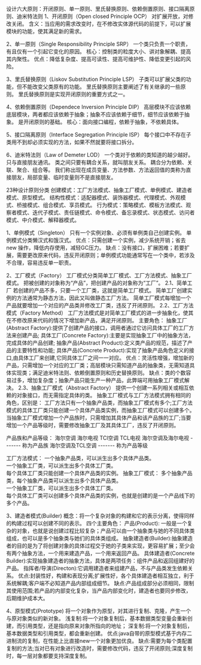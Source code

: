 设计六大原则：开闭原则、单一原则、里氏替换原则、依赖倒置原则、接口隔离原则、迪米特法则
1、开闭原则（Open closed Principle OCP） 
	对扩展开放，对修改关闭。
含义：当应用的需求改变时，在不修改实体源代码的前提下，可以扩展模块的功能，使其满足新的需求。

2、单一原则（Single Responsibility Principle SRP）
	一个类只负责一个职责，有且仅有一个引起它变化的原因。
核心：控制类的粒度大小、讲对象解耦、提高其内聚性。
优点：降低复杂度、提高可读性、提高可维护性、降低变更引起的风险。

3、里氏替换原则（Liskov Substitution Principle LSP）
	子类可以扩展父类的功能，但不能改变父类原有的功能。
	里氏替换原则主要阐述了有关继承的一些原则。
	里氏替换原则是实现开闭原则的重要方式之一。

4、依赖倒置原则（Dependece Inversion Principle DIP）
	高层模块不应该依赖底层模块，两者都应该依赖于抽象；抽象不应该依赖于细节，细节应该依赖于抽象。
	是开闭原则的基础。
核心：面向接口编程，依赖于抽象，不依赖具体。

5、接口隔离原则（Interface Segregation Principle ISP）
	每个接口中不存在子类用不到却必须实现的方法，如果不然就要将接口拆分。
	
6、迪米特法则（Law of Demeter LOD）
	一个类对于依赖的类知道的越少越好。
	只与直接朋友通讯。
	类之间只要有耦合关系，就叫朋友关系。
	耦合分为依赖、关联、聚合、组合等。
	我们称出现在成员变量、方法参数、方法返回值的类称为直接朋友，局部变量、临时变量则不是直接朋友。
	
23种设计原则分类
创建模式：工厂方法模式、抽象工厂模式、单例模式、建造者模式、原型模式。
结构性模式：适配器模式、装饰器模式、代理模式、外观模式、桥接模式、组合模式、享员模式。
行为模式：策略模式、模板方法模式、观察者模式、迭代子模式、责任链模式、命令模式、备忘录模式、状态模式、访问者模式、中介模式、解释器模式。

1、单例模式（Singleton） 
    只有一个实例对象、必须有单例类自己创建实例。 
    单例模式分类懒汉式和饿汉式。 
优点：只需创建一个实例，减少系统开销；省去new 操作，降低内存使用，减轻GC压力。 
缺点：没有接口，扩展困难；若要扩展，需要更改原来代码，违反开闭原则；单例模式功能通常写在一个类中，若涉及不合理，容易违反单一职责。

2、工厂模式（Factory） 
    工厂模式分类简单工厂模式、工厂方法模式、抽象工厂模式。 
    把被创建的对象称为“产品”，把创建产品的对象称为“工厂”。 
2.1、简单工厂 
    若创建的产品不多，只要一个工厂类，这就是简单工厂模式。 
    简单工厂创建实例的方法通常为静态方法，因此又叫做静态工厂方法。 
    简单工厂模式每增加一个产品就要增加一个对应的产品类并修改工厂类，违反了开闭原则。
2.2、工厂方法模式（Factory Method）
    工厂方法模式是对简单工厂模式的进一步抽象化，使其在不修改原来代码的情况下增加新产品，满足开闭原则。
主要角色：
    抽象工厂(Abstract Factory):提供了创建产品的接口，调用者通过它访问具体工厂的工厂方法来创建产品;
    具体工厂(Concrete Factory):主要是实现抽象工厂中的抽象方法，完成具体的产品创建;
    抽象产品(Abstract Product):定义类产品的规范，描述了产品的主要特性和功能;
    具体产品(Concrete Product):实现了抽象产品角色定义的接口,由具体工厂来创建,它同具体工厂之间一一对应。
优点：灵活性增强，增加新的产品，只需增加一个对应的工厂类；高层模块只需知道产品的抽象类，无需知道具体实现类；满足迪米特法则、依赖倒置原则和历史替换原则。
缺点：类的个数容易过多，增加复杂度；抽象产品只能生产一种产品，此弊端可用抽象工厂模式解决。
2.3、抽象工厂模式（Abstract Factory）
    提供一个创建一系列相关或相互依赖的对象接口，而无需指定具体的类。
    抽象工厂模式与工厂方法模式拥有相同的角色，区别是：
    工厂方法只有一个抽象产品类，而抽象工厂模式有多个;工厂方法模式的具体工厂类只能创建一个具体产品类实例，而抽象工厂模式可以创建多个。
    当抽象工厂模式增加一个产品族时，只需增加其具体产品和该产品族的工厂;当要增加一个产品等级时，需要修改抽象工厂及其具体工厂，违反了开闭原则。
    
产品族和产品等级：
    海尔空调        海尔电视
    TCl空调        TCL电视
海尔空调及海尔电视  -------  称为产品族
海尔空调及TCL空调  -------  称为产品等级
    
工厂方法模式：
    一个抽象产品类，可以派生出多个具体产品类。   
    一个抽象工厂类，可以派生出多个具体工厂类。   
    每个具体工厂类只能创建一个具体产品类的实例。
抽象工厂模式：
    多个抽象产品类，每个抽象产品类可以派生出多个具体产品类。   
    一个抽象工厂类，可以派生出多个具体工厂类。   
    每个具体工厂类可以创建多个具体产品类的实例，也就是创建的是一个产品线下的多个产品。   

3、建造者模式(Builder)
概念：将一个复杂对象的构建和它的表示分离，使得同样的构建过程可以创建不同的表示。
四个主要角色：
    产品(Product): 一般是一个复杂的对象，也就是说创建过程比较复杂；产品可以由一个抽象类与她的不同具体类组成，也可以是多个抽象类与她们的具体类组成。
    抽象建造者(Builder):抽象建造者的目的是为了将创建对象的具体过程交于她的子类来实现，更容易扩展；至少会有两个抽象方法，一个用来建造产品，一个用来返回产品。
    具体建造者(Concrete Builder):实现抽象建造者的抽象方法，具体是两项任务：组件产品和返回组建好的产品。
    指挥者/导演(Directon):它调用建造者来组建产品，不与产品类发生依赖关系。
优点:封装性好，构建和表现分离;扩展性好，各个具体建造者相互独立，利于系统解耦;客户端不必知道产品内部组成细节。
缺点:产品组成部分必须相同，限制其使用范围;若产品的内部变化复杂，当产品内部变化时，建造者也要同步修改，后期维护成本大。

4、原型模式(Prototype) 
    将一个对象作为原型，对其进行复制、克隆，产生一个与原对象类似的新对象。
浅复制:将一个对象复制后，基本数据类型变量会重新创建，而引用类型，还是指向原来对象所指向的地址；
深复制:将一个对象复制后，基本数据类型和引用类型，都会重新创建。
优点:java自带的原型模式基于内存二进制流的复制，在性能上比直接new一个对象更加优良。
缺点:需要为每个类配置复制的方法;当对已有对象进行改造时，需要修改代码，违反了开闭原则;深度复制时，每一层对象都要支持深度复制。
    




